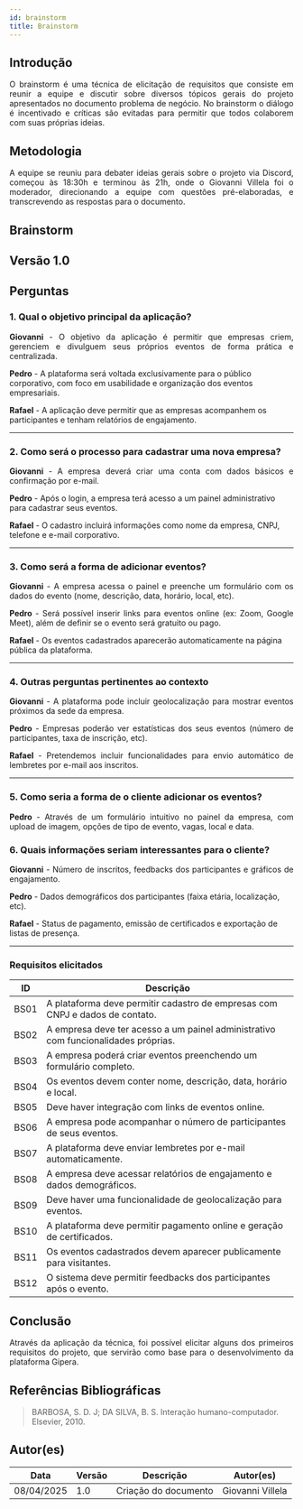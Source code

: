 ```yaml
---
id: brainstorm
title: Brainstorm
---
```


## Introdução
<p align = "justify">
O brainstorm é uma técnica de elicitação de requisitos que consiste em reunir a equipe e discutir sobre diversos tópicos gerais do projeto apresentados no documento problema de negócio. No brainstorm o diálogo é incentivado e críticas são evitadas para permitir que todos colaborem com suas próprias ideias.
</p>

## Metodologia
<p align = "justify">
A equipe se reuniu para debater ideias gerais sobre o projeto via Discord, começou às 18:30h e terminou às 21h, onde o Giovanni Villela foi o moderador, direcionando a equipe com questões pré-elaboradas, e transcrevendo as respostas para o documento.
</p>

## Brainstorm

## Versão 1.0

## Perguntas

### 1. Qual o objetivo principal da aplicação?

<p align = "justify">
<b>Giovanni</b> - O objetivo da aplicação é permitir que empresas criem, gerenciem e divulguem seus próprios eventos de forma prática e centralizada.
</p>

<b>Pedro</b> - A plataforma será voltada exclusivamente para o público corporativo, com foco em usabilidade e organização dos eventos empresariais.

<b>Rafael</b> - A aplicação deve permitir que as empresas acompanhem os participantes e tenham relatórios de engajamento.

---

### 2. Como será o processo para cadastrar uma nova empresa?

<p align = "justify">
<b>Giovanni</b> - A empresa deverá criar uma conta com dados básicos e confirmação por e-mail.
</p>

<b>Pedro</b> - Após o login, a empresa terá acesso a um painel administrativo para cadastrar seus eventos.

<b>Rafael</b> - O cadastro incluirá informações como nome da empresa, CNPJ, telefone e e-mail corporativo.

---

### 3. Como será a forma de adicionar eventos?

<p align = "justify">
<b>Giovanni</b> - A empresa acessa o painel e preenche um formulário com os dados do evento (nome, descrição, data, horário, local, etc).
</p>

<p align = "justify">
<b>Pedro</b> - Será possível inserir links para eventos online (ex: Zoom, Google Meet), além de definir se o evento será gratuito ou pago.
</p>

<b>Rafael</b> - Os eventos cadastrados aparecerão automaticamente na página pública da plataforma.

---

### 4. Outras perguntas pertinentes ao contexto

<p align = "justify">
<b>Giovanni</b> - A plataforma pode incluir geolocalização para mostrar eventos próximos da sede da empresa.
</p>

<p align = "justify">
<b>Pedro</b> - Empresas poderão ver estatísticas dos seus eventos (número de participantes, taxa de inscrição, etc).
</p>

<p align = "justify">
<b>Rafael</b> - Pretendemos incluir funcionalidades para envio automático de lembretes por e-mail aos inscritos.
</p>

---

### 5. Como seria a forma de o cliente adicionar os eventos?

<p align = "justify">
<b>Pedro</b> - Através de um formulário intuitivo no painel da empresa, com upload de imagem, opções de tipo de evento, vagas, local e data.
</p>

### 6. Quais informações seriam interessantes para o cliente?

<p align = "justify">
<b>Giovanni</b> - Número de inscritos, feedbacks dos participantes e gráficos de engajamento.
</p>

<b>Pedro</b> - Dados demográficos dos participantes (faixa etária, localização, etc).

<b>Rafael</b> - Status de pagamento, emissão de certificados e exportação de listas de presença.
</p>

---

### Requisitos elicitados

|ID|Descrição|
|----|-------------|
|BS01| A plataforma deve permitir cadastro de empresas com CNPJ e dados de contato.|
|BS02| A empresa deve ter acesso a um painel administrativo com funcionalidades próprias.|
|BS03| A empresa poderá criar eventos preenchendo um formulário completo.|
|BS04| Os eventos devem conter nome, descrição, data, horário e local.|
|BS05| Deve haver integração com links de eventos online.|
|BS06| A empresa pode acompanhar o número de participantes de seus eventos.|
|BS07| A plataforma deve enviar lembretes por e-mail automaticamente.|
|BS08| A empresa deve acessar relatórios de engajamento e dados demográficos.|
|BS09| Deve haver uma funcionalidade de geolocalização para eventos.|
|BS10| A plataforma deve permitir pagamento online e geração de certificados.|
|BS11| Os eventos cadastrados devem aparecer publicamente para visitantes.|
|BS12| O sistema deve permitir feedbacks dos participantes após o evento.|

## Conclusão
<p align = "justify">
Através da aplicação da técnica, foi possível elicitar alguns dos primeiros requisitos do projeto, que servirão como base para o desenvolvimento da plataforma Gipera.
</p>

## Referências Bibliográficas
> BARBOSA, S. D. J; DA SILVA, B. S. Interação humano-computador. Elsevier, 2010.

## Autor(es)
| Data | Versão | Descrição | Autor(es) |
| -- | -- | -- | -- |
| 08/04/2025 | 1.0 | Criação do documento | Giovanni Villela |

